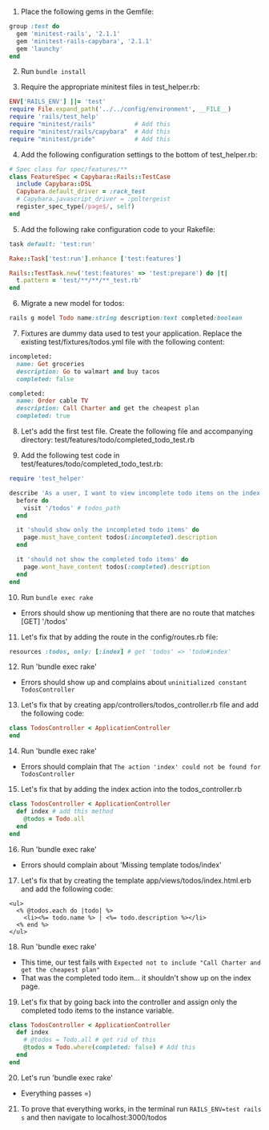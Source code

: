 1. Place the following gems in the Gemfile:
``` ruby
group :test do
  gem 'minitest-rails', '2.1.1'
  gem 'minitest-rails-capybara', '2.1.1'
  gem 'launchy'
end
```

2. Run `bundle install`

3. Require the appropriate minitest files in test_helper.rb:
``` ruby
ENV['RAILS_ENV'] ||= 'test'
require File.expand_path('../../config/environment', __FILE__)
require 'rails/test_help'
require "minitest/rails"           # Add this
require "minitest/rails/capybara"  # Add this
require "minitest/pride"           # Add this
```

4. Add the following configuration settings to the bottom of test_helper.rb:
``` ruby
# Spec class for spec/features/**
class FeatureSpec < Capybara::Rails::TestCase
  include Capybara::DSL
  Capybara.default_driver = :rack_test
  # Capybara.javascript_driver = :poltergeist
  register_spec_type(/page$/, self)
end
```

5. Add the following rake configuration code to your Rakefile:
``` ruby
task default: 'test:run'

Rake::Task['test:run'].enhance ['test:features']

Rails::TestTask.new('test:features' => 'test:prepare') do |t|
  t.pattern = 'test/**/**/**_test.rb'
end
```

6. Migrate a new model for todos:
``` ruby
rails g model Todo name:string description:text completed:boolean
```

7. Fixtures are dummy data used to test your application. Replace the existing test/fixtures/todos.yml file with the following content:
``` ruby
incompleted:
  name: Get groceries
  description: Go to walmart and buy tacos
  completed: false

completed:
  name: Order cable TV
  description: Call Charter and get the cheapest plan
  completed: true
```

8. Let's add the first test file. Create the following file and accompanying directory:  test/features/todo/completed_todo_test.rb

9. Add the following test code in test/features/todo/completed_todo_test.rb:
``` ruby
require 'test_helper'

describe 'As a user, I want to view incomplete todo items on the index page' do
  before do
    visit '/todos' # todos_path
  end

  it 'should show only the incompleted todo items' do
    page.must_have_content todos(:incompleted).description
  end

  it 'should not show the completed todo items' do
    page.wont_have_content todos(:completed).description
  end
end
```

10. Run `bundle exec rake`
* Errors should show up mentioning that there are no route that matches [GET] '/todos'

11. Let's fix that by adding the route in the config/routes.rb file:
``` ruby
resources :todos, only: [:index] # get 'todos' => 'todo#index'
```

12. Run 'bundle exec rake'
* Errors should show up and complains about `uninitialized constant TodosController`

13. Let's fix that by creating app/controllers/todos_controller.rb file and add the following code:
``` ruby
class TodosController < ApplicationController
end
```

14. Run 'bundle exec rake'
* Errors should complain that `The action 'index' could not be found for TodosController`

15. Let's fix that by adding the index action into the todos_controller.rb
``` ruby
class TodosController < ApplicationController
  def index # add this method
    @todos = Todo.all
  end
end
```

16. Run 'bundle exec rake'
* Errors should complain about 'Missing template todos/index'

17. Let's fix that by creating the template app/views/todos/index.html.erb and add the following code:
``` erb
<ul>
  <% @todos.each do |todo| %>
    <li><%= todo.name %> | <%= todo.description %></li>
  <% end %>
</ul>

```

18. Run 'bundle exec rake'
* This time, our test fails with `Expected not to include "Call Charter and get the cheapest plan"`
* That was the completed todo item... it shouldn't show up on the index page.

19. Let's fix that by going back into the controller and assign only the completed todo items to the instance variable.
``` ruby
class TodosController < ApplicationController
  def index
    # @todos = Todo.all # get rid of this
    @todos = Todo.where(completed: false) # Add this
  end
end

```

20. Let's run 'bundle exec rake'
* Everything passes =)

21. To prove that everything works, in the terminal run `RAILS_ENV=test rails s` and then navigate to localhost:3000/todos
